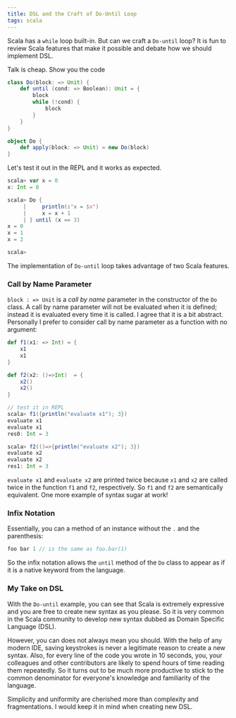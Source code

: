 ```yaml
---
title: DSL and the Craft of Do-Until Loop
tags: scala
---
```

Scala has a `while` loop built-in. But can we craft a `Do-until` loop? It is fun to review Scala features that make it possible and debate how we should implement DSL.

<!-- more -->

Talk is cheap. Show you the code

``` scala
class Do(block: => Unit) {
    def until (cond: => Boolean): Unit = {
        block
        while (!cond) {
            block
        }
    }
}

object Do {
    def apply(block: => Unit) = new Do(block)
}
```

Let's test it out in the REPL and it works as expected.

``` scala
scala> var x = 0
x: Int = 0

scala> Do {
     |     println(s"x = $x")
     |     x = x + 1
     | } until (x == 3)
x = 0
x = 1
x = 2

scala>
```

The implementation of `Do-until` loop takes advantage of two Scala features.

### Call by Name Parameter
`block : => Unit` is a *call by name* parameter in the constructor of the `Do` class. A call by name parameter will not be evaluated when it is defined; instead it is evaluated every time it is called. I agree that it is a bit abstract. Personally I prefer to consider call by name parameter as a function with no argument:

``` scala
def f1(x1: => Int) = {
	x1
	x1
}

def f2(x2: ()=>Int)  = {
	x2()
	x2()
}

// test it in REPL
scala> f1({println("evaluate x1"); 3})
evaluate x1
evaluate x1
res0: Int = 3

scala> f2(()=>{println("evaluate x2"); 3})
evaluate x2
evaluate x2
res1: Int = 3
```

`evaluate x1` and `evaluate x2` are printed twice because `x1` and `x2` are called twice in the function `f1` and `f2`, respectively. So `f1` and `f2` are semantically equivalent. One more example of syntax sugar at work!

### Infix Notation
Essentially, you can a method of an instance without the `.` and the parenthesis:

``` scala
foo bar 1 // is the same as foo.bar(1)
```  

So the infix notation allows the `until` method of the `Do`  class to appear as if it is a native keyword from the language.


### My Take on DSL
With the `Do-until` example, you can see that Scala is extremely expressive and you are free to create new syntax as you please. So it is very common in the Scala community to develop new syntax dubbed as Domain Specific Language (DSL).

However, you can does not always mean you should. With the help of any modern IDE, saving keystrokes is never a legitimate reason to create a new syntax. Also, for every line of the code you wrote in 10 seconds, you, your colleagues and other contributors are likely to spend hours of time reading them repeatedly. So it turns out to be much more productive to stick to the common denominator for everyone's knowledge and familiarity of the language.

Simplicity and uniformity are cherished more than complexity and fragmentations. I would keep it in mind when creating new DSL.
